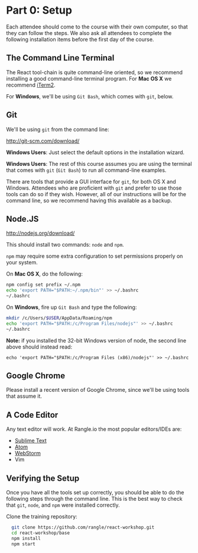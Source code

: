 # Part 0: Setup

Each attendee should come to the course with their own computer, so that they can follow the steps. We also ask all attendees to complete the following installation items before the first day of the course.

## The Command Line Terminal

The React tool-chain is quite command-line oriented, so we recommend installing a good command-line terminal program. For __Mac OS X__ we recommend
[iTerm2](http://iterm2.com/).

For __Windows__, we'll be using `Git Bash`, which comes with `git`, below.

## Git

We'll be using `git` from the command line:

<http://git-scm.com/download/>

__Windows Users__: Just select the default options in the installation wizard.

__Windows Users__: The rest of this course assumes you are using the terminal that comes with `git` (`Git Bash`) to run all command-line examples.

There are tools that provide a GUI interface for `git`, for both OS X and Windows. Attendees who are proficient with `git` and prefer to use those tools can do so if they wish. However, all of our instructions will be for the command line, so we recommend having this available as a backup.

## Node.JS

<http://nodejs.org/download/>

This should install two commands: `node` and `npm`.

`npm` may require some extra configuration to set permissions properly on your system.

On __Mac OS X__, do the following:

```sh
npm config set prefix ~/.npm
echo 'export PATH="$PATH:~/.npm/bin"' >> ~/.bashrc
~/.bashrc
```

On __Windows__, fire up `Git Bash` and type the following:

```sh
mkdir /c/Users/$USER/AppData/Roaming/npm
echo 'export PATH="$PATH:/c/Program Files/nodejs"' >> ~/.bashrc
~/.bashrc
```
__Note:__ if you installed the 32-bit Windows version of node, the second line above should instead read:

```
echo 'export PATH="$PATH:/c/Program Files (x86)/nodejs"' >> ~/.bashrc
```

## Google Chrome

Please install a recent version of Google Chrome, since we'll be using tools that assume it.

## A Code Editor

Any text editor will work. At Rangle.io the most popular editors/IDEs are:

* [Sublime Text](http://www.sublimetext.com/)
* [Atom](https://atom.io/)
* [WebStorm](https://www.jetbrains.com/webstorm/)
* Vim

## Verifying the Setup

Once you have all the tools set up correctly, you should be able to do the following steps through the command line. This is the best way to check that `git`, `node`, and `npm` were installed correctly.

Clone the training repository:

```sh
  git clone https://github.com/rangle/react-workshop.git
  cd react-workshop/base
  npm install
  npm start
```
